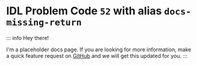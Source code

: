 # IDL Problem Code `52` with alias `docs-missing-return`

::: info
Hey there!

I'm a placeholder docs page. If you are looking for more information, make a quick feature request on [GitHub](https://github.com/interactive-data-language/vscode-idl/issues/new?assignees=&labels=type%3A+feature&projects=&template=2-feature.yml&title=%5BFeature%5D%3A+) and we will get this updated for you.
:::
